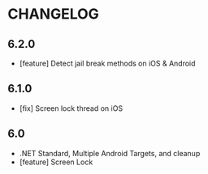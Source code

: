 ﻿# CHANGELOG

## 6.2.0
* [feature] Detect jail break methods on iOS & Android

## 6.1.0
* [fix] Screen lock thread on iOS

## 6.0
* .NET Standard, Multiple Android Targets, and cleanup
* [feature] Screen Lock